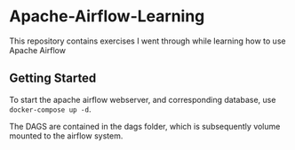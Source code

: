 # Apache-Airflow-Learning

This repository contains exercises I went through while learning how to use Apache Airflow

## Getting Started

To start the apache airflow webserver, and corresponding database, use `docker-compose up -d`.

The DAGS are contained in the dags folder, which is subsequently volume mounted to the airflow system.

